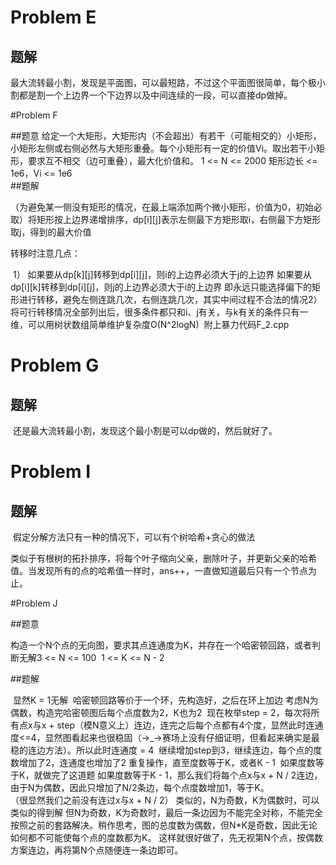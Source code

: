 # Problem E

## 题解

​	最大流转最小割，发现是平面图，可以最短路，不过这个平面图很简单，每个极小割都是割一个上边界一个下边界以及中间连续的一段，可以直接dp做掉。

#Problem F

##题意
​	给定一个大矩形，大矩形内（不会超出）有若干（可能相交的）小矩形，小矩形左侧或右侧必然与大矩形重叠。每个小矩形有一定的价值Vi。取出若干小矩形，要求互不相交（边可重叠），最大化价值和。
1 <= N <= 2000 矩形边长 <= 1e6，Vi <= 1e6
​	
##题解

​	（为避免某一侧没有矩形的情况，在最上端添加两个微小矩形，价值为0，初始必取）
​	将矩形按上边界递增排序，dp[i][j]表示左侧最下方矩形取i，右侧最下方矩形取j，得到的最大价值

转移时注意几点：

​		1） 如果要从dp[k][j]转移到dp[i][j]，则i的上边界必须大于j的上边界
​		如果要从dp[i][k]转移到dp[i][j]，则j的上边界必须大于i的上边界
​		即永远只能选择偏下的矩形进行转移，避免左侧连跳几次，右侧连跳几次，其实中间过程不合法的情况
​		2）将可行转移情况全部列出后，很多条件都只和i、j有关，与k有关的条件只有一维，可以用树状数组简单维护
​	复杂度O(N^2logN)
​	附上暴力代码F_2.cpp

# Problem G

## 题解

​	还是最大流转最小割，发现这个最小割是可以dp做的，然后就好了。

# Problem I

## 题解

​	假定分解方法只有一种的情况下，可以有个树哈希+贪心的做法

​	类似于有根树的拓扑排序，将每个叶子缩向父亲，删除叶子，并更新父亲的哈希值。当发现所有的点的哈希值一样时，ans++，一直做知道最后只有一个节点为止。	

#Problem J

##题意

​	构造一个N个点的无向图，要求其点连通度为K，并存在一个哈密顿回路，或者判断无解	
​	3 <= N <= 100
​	1 <= K <= N - 2

##题解

​	显然K = 1无解
​	哈密顿回路等价于一个环，先构造好，之后在环上加边
​	考虑N为偶数，构造完哈密顿图后每个点度数为2，K也为2
​	现在枚举step = 2，每次将所有点x与x + step（模N意义上）连边，连完之后每个点都有4个度，显然此时连通度<=4，显然图看起来也很稳固（→_→赛场上没有仔细证明，但看起来确实是最稳的连边方法）。所以此时连通度 = 4
​	继续增加step到3，继续连边，每个点的度数增加了2，连通度也增加了2
​	重复操作，直至度数等于K，或者K - 1
​	如果度数等于K，就做完了这道题
​	如果度数等于K - 1，那么我们将每个点x与x + N / 2连边，由于N为偶数，因此只增加了N/2条边，每个点度数增加1，等于K。	
​	（很显然我们之前没有连过x与x + N / 2）
​	类似的，N为奇数，K为偶数时，可以类似的得到解	
​	但N为奇数，K为奇数时，最后一条边因为不能完全对称，不能完全按照之前的套路解决。
​	稍作思考，图的总度数为偶数，但N*K是奇数，因此无论如何都不可能使每个点的度数都为K。
这样就很好做了，先无视第N个点，按偶数方案连边，再将第N个点随便连一条边即可。

